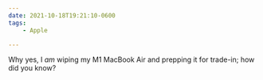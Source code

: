 ```yaml
---
date: 2021-10-18T19:21:10-0600
tags:
    - Apple

---
```


Why yes, I *am* wiping my M1 MacBook Air and prepping it for trade-in; how did you know?
